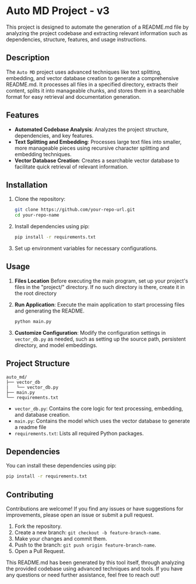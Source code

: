 # Auto MD Project - v3

This project is designed to automate the generation of a README.md file by analyzing the project codebase and extracting relevant information such as dependencies, structure, features, and usage instructions.

## Description

The `Auto MD` project uses advanced techniques like text splitting, embedding, and vector database creation to generate a comprehensive README.md. It processes all files in a specified directory, extracts their content, splits it into manageable chunks, and stores them in a searchable format for easy retrieval and documentation generation.

## Features

- **Automated Codebase Analysis**: Analyzes the project structure, dependencies, and key features.
- **Text Splitting and Embedding**: Processes large text files into smaller, more manageable pieces using recursive character splitting and embedding techniques.
- **Vector Database Creation**: Creates a searchable vector database to facilitate quick retrieval of relevant information.

## Installation

1. Clone the repository:
   ```bash
   git clone https://github.com/your-repo-url.git
   cd your-repo-name
   ```

2. Install dependencies using pip:
   ```bash
   pip install -r requirements.txt
   ```

3. Set up environment variables for necessary configurations.

## Usage

1. **Files Location**
    Before executing the main program, set up your project's files in the "project/" directory. If no such directory is there, create it in the root directory

2. **Run Application**:
   Execute the main application to start processing files and generating the README.
   ```bash
   python main.py
   ```

3. **Customize Configuration**:
   Modify the configuration settings in `vector_db.py` as needed, such as setting up the source path, persistent directory, and model embeddings.

## Project Structure

```
auto_md/
├── vector_db
|   └── vector_db.py
├── main.py
└── requirements.txt

```

- `vector_db.py`: Contains the core logic for text processing, embedding, and database creation.
-  `main.py`: Contains the model which uses the vector database to generate a readme file
- `requirements.txt`: Lists all required Python packages.

## Dependencies

You can install these dependencies using pip:
```bash
pip install -r requirements.txt
```

## Contributing

Contributions are welcome! If you find any issues or have suggestions for improvements, please open an issue or submit a pull request.

1. Fork the repository.
2. Create a new branch: `git checkout -b feature-branch-name`.
3. Make your changes and commit them.
4. Push to the branch: `git push origin feature-branch-name`.
5. Open a Pull Request.

This README.md has been generated by this tool itself, through analyzing the provided codebase using advanced techniques and tools. If you have any questions or need further assistance, feel free to reach out!